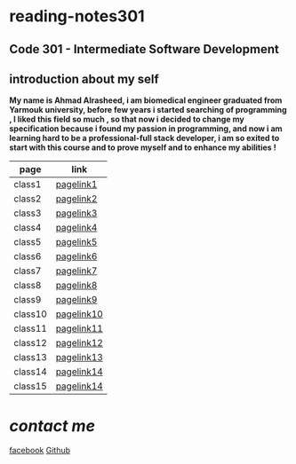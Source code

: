 # reading-notes301

## Code 301 - Intermediate Software Development

## introduction about my self
 **My name is Ahmad Alrasheed, i am biomedical engineer graduated from Yarmouk university, before few years i started searching of programming , I liked this field so much , so that now i decided to change my specification because i found my passion in programming, and now i am learning hard to be a professional-full stack developer, i am so exited to start with this course and to prove myself and to enhance my abilities !**

| page        | link                   |
| ----------- | -----------            |
| class1      | [pagelink1](read1.md)  |
| class2      | [pagelink2](read2.md)  |
| class3      | [pagelink3](read3.md)  |
| class4      | [pagelink4]()  |
| class5      | [pagelink5]()  |
| class6      | [pagelink6]()  |
| class7      | [pagelink7]()  |
| class8      | [pagelink8]()  |
| class9      | [pagelink9]()  |
| class10     | [pagelink10]() |
| class11     | [pagelink11]() |
| class12     | [pagelink12]() |
| class13     | [pagelink13]() |
| class14     | [pagelink14]() |
| class15     | [pagelink14]() |



# ***contact me***



[facebook](https://www.facebook.com)
[Github](https://github.com/ahmadalrasheed)

